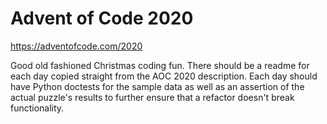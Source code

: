 # Advent of Code 2020
https://adventofcode.com/2020

Good old fashioned Christmas coding fun. There should be a readme for each day copied straight from the AOC 2020 description.
Each day should have Python doctests for the sample data as well as an assertion of the actual puzzle's results to further
ensure that a refactor doesn't break functionality.
